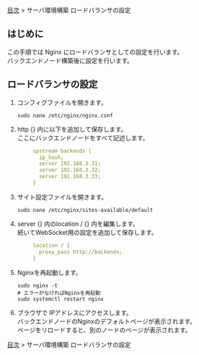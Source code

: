 [目次](../目次.md) > サーバ環境構築 ロードバランサの設定

## はじめに
この手順では Nginx にロードバランサとしての設定を行います。  
バックエンドノード構築後に設定を行います。

## ロードバランサの設定
1. コンフィグファイルを開きます。
   ```
   sudo nano /etc/nginx/nginx.conf
   ```
1. http {} 内に以下を追加して保存します。  
   ここにバックエンドノードをすべて記述します。
   ```yaml
        upstream backends {
          ip_hash;
          server 192.168.3.31;
          server 192.168.3.32;
          server 192.168.3.33;
        }
   ```
1. サイト設定ファイルを開きます。
   ```shell
   sudo nano /etc/nginx/sites-available/default
   ```
1. server {} 内のlocation / {} 内を編集します。  
   続いてWebSocket用の設定を追加して保存します。
   ```yaml
        location / {
          proxy_pass http://backends;
        }
   ```
1. Nginxを再起動します。
   ```shell
   sudo nginx -t
   # エラーがなければNginxを再起動
   sudo systemctl restart nginx
   ```
1. ブラウザで IPアドレスにアクセスします。  
   バックエンドノードのNginxのデフォルトページが表示されます。  
   ページをリロードすると、別のノードのページが表示されます。

[目次](../目次.md) > サーバ環境構築 ロードバランサの設定
